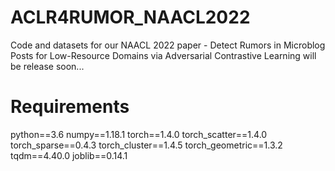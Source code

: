 # ACLR4RUMOR_NAACL2022

Code and datasets for our NAACL 2022 paper - Detect Rumors in Microblog Posts for Low-Resource Domains via Adversarial Contrastive Learning
will be release soon...

# Requirements
python==3.6
numpy==1.18.1
torch==1.4.0
torch_scatter==1.4.0
torch_sparse==0.4.3
torch_cluster==1.4.5
torch_geometric==1.3.2
tqdm==4.40.0
joblib==0.14.1
